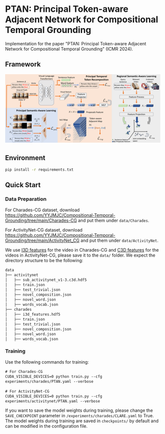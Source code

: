 # PTAN: Principal Token-aware Adjacent Network for Compositional Temporal Grounding
Implementation for the paper "PTAN: Principal Token-aware Adjacent Network for Compositional Temporal Grounding" (ICMR 2024).

## Framework
![alt text](img/framework.png)


## Environment
```bash
pip install -r requirements.txt
```


## Quick Start

### Data Preparation
For Charades-CG dataset, download https://github.com/YYJMJC/Compositional-Temporal-Grounding/tree/main/Charades-CG and put them under `data/Charades`.

For ActivityNet-CG dataset, download https://github.com/YYJMJC/Compositional-Temporal-Grounding/tree/main/ActivityNet_CG and put them under `data/ActivityNet`.

We use [I3D features](https://app.box.com/s/h0sxa5klco6qve5ahnz50ly2nksmuedw) for the video in Charades-CG and [C3D features](http://activity-net.org/challenges/2016/download.html) for the videos in ActivityNet-CG, please save it to the `data/` folder. We expect the directory structure to be the following:

```
data
├── activitynet
│   ├── sub_activitynet_v1-3.c3d.hdf5
│   ├── train.json
│   ├── test_trivial.json
│   ├── novel_composition.json
│   ├── novel_word.json
│   ├── words_vocab.json
├── charades
│   ├── i3d_features.hdf5
│   ├── train.json
│   ├── test_trivial.json
│   ├── novel_composition.json
│   ├── novel_word.json
│   ├── words_vocab.json
```


### Training
Use the following commands for training:
```
# For Charades-CG
CUDA_VISIBLE_DEVICES=0 python train.py --cfg experiments/charades/PTAN.yaml --verbose

# For ActivityNet-CG
CUDA_VISIBLE_DEVICES=0 python train.py --cfg experiments/activitynet/PTAN.yaml --verbose
```
If you want to save the model weights during training, please change the `SAVE_CHECKPOINT` parameter in `/experiments/charades/CLARE.yaml` to True.
The model weights during training are saved in `checkpoints/` by default and can be modified in the configuration file.
